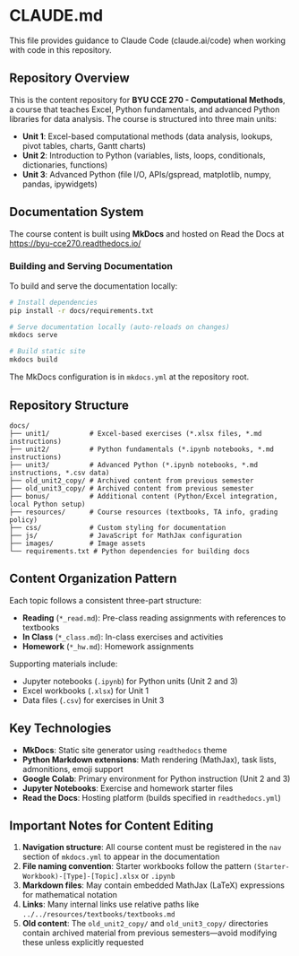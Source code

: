 # CLAUDE.md

This file provides guidance to Claude Code (claude.ai/code) when working with code in this repository.

## Repository Overview

This is the content repository for **BYU CCE 270 - Computational Methods**, a course that teaches Excel, Python fundamentals, and advanced Python libraries for data analysis. The course is structured into three main units:

- **Unit 1**: Excel-based computational methods (data analysis, lookups, pivot tables, charts, Gantt charts)
- **Unit 2**: Introduction to Python (variables, lists, loops, conditionals, dictionaries, functions)
- **Unit 3**: Advanced Python (file I/O, APIs/gspread, matplotlib, numpy, pandas, ipywidgets)

## Documentation System

The course content is built using **MkDocs** and hosted on Read the Docs at https://byu-cce270.readthedocs.io/

### Building and Serving Documentation

To build and serve the documentation locally:

```bash
# Install dependencies
pip install -r docs/requirements.txt

# Serve documentation locally (auto-reloads on changes)
mkdocs serve

# Build static site
mkdocs build
```

The MkDocs configuration is in `mkdocs.yml` at the repository root.

## Repository Structure

```
docs/
├── unit1/          # Excel-based exercises (*.xlsx files, *.md instructions)
├── unit2/          # Python fundamentals (*.ipynb notebooks, *.md instructions)
├── unit3/          # Advanced Python (*.ipynb notebooks, *.md instructions, *.csv data)
├── old_unit2_copy/ # Archived content from previous semester
├── old_unit3_copy/ # Archived content from previous semester
├── bonus/          # Additional content (Python/Excel integration, local Python setup)
├── resources/      # Course resources (textbooks, TA info, grading policy)
├── css/            # Custom styling for documentation
├── js/             # JavaScript for MathJax configuration
├── images/         # Image assets
└── requirements.txt # Python dependencies for building docs
```

## Content Organization Pattern

Each topic follows a consistent three-part structure:
- **Reading** (`*_read.md`): Pre-class reading assignments with references to textbooks
- **In Class** (`*_class.md`): In-class exercises and activities
- **Homework** (`*_hw.md`): Homework assignments

Supporting materials include:
- Jupyter notebooks (`.ipynb`) for Python units (Unit 2 and 3)
- Excel workbooks (`.xlsx`) for Unit 1
- Data files (`.csv`) for exercises in Unit 3

## Key Technologies

- **MkDocs**: Static site generator using `readthedocs` theme
- **Python Markdown extensions**: Math rendering (MathJax), task lists, admonitions, emoji support
- **Google Colab**: Primary environment for Python instruction (Unit 2 and 3)
- **Jupyter Notebooks**: Exercise and homework starter files
- **Read the Docs**: Hosting platform (builds specified in `readthedocs.yml`)

## Important Notes for Content Editing

1. **Navigation structure**: All course content must be registered in the `nav` section of `mkdocs.yml` to appear in the documentation
2. **File naming convention**: Starter workbooks follow the pattern `(Starter-Workbook)-[Type]-[Topic].xlsx` or `.ipynb`
3. **Markdown files**: May contain embedded MathJax (LaTeX) expressions for mathematical notation
4. **Links**: Many internal links use relative paths like `../../resources/textbooks/textbooks.md`
5. **Old content**: The `old_unit2_copy/` and `old_unit3_copy/` directories contain archived material from previous semesters—avoid modifying these unless explicitly requested